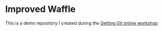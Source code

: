 # Improved Waffle
This is a demo repository I created during the [Getting Git online workshop](https://gettinggitonline.com)
